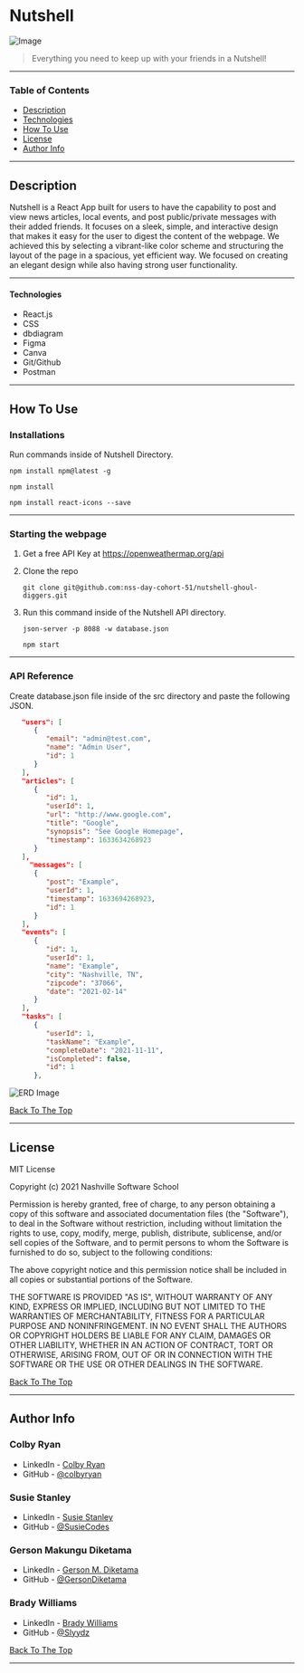 # Nutshell

![Image](https://github.com/nss-day-cohort-51/nutshell-ghoul-diggers/blob/main/src/images/NutshellDashboard.png)

> Everything you need to keep up with your friends in a Nutshell!

---

### Table of Contents

- [Description](#description)
- [Technologies](#technologies)
- [How To Use](#how-to-use)
- [License](#license)
- [Author Info](#author-info)

---

## Description

Nutshell is a React App built for users to have the capability to post and view news articles, local events, and post public/private messages with their added friends. It focuses on a sleek, simple, and interactive design that makes it easy for the user to digest the content of the webpage. We achieved this by selecting a vibrant-like color scheme and structuring the layout of the page in a spacious, yet efficient way. We focused on creating an elegant design while also having strong user functionality.

---

#### Technologies

- React.js
- CSS
- dbdiagram
- Figma
- Canva
- Git/Github
- Postman

---

## How To Use

### Installations

Run commands inside of Nutshell Directory.

```
npm install npm@latest -g
```

```
npm install
```

```
npm install react-icons --save
```

---

### Starting the webpage

1. Get a free API Key at https://openweathermap.org/api

1. Clone the repo

   ```
   git clone git@github.com:nss-day-cohort-51/nutshell-ghoul-diggers.git
   ```

1. Run this command inside of the Nutshell API directory.

   ```
   json-server -p 8088 -w database.json
   ```

   ```
   npm start
   ```

---

### API Reference

Create database.json file inside of the src directory and paste the following JSON.

```JSON
   "users": [
      {
         "email": "admin@test.com",
         "name": "Admin User",
         "id": 1
      }
   ],
   "articles": [
      {
         "id": 1,
         "userId": 1,
         "url": "http://www.google.com",
         "title": "Google",
         "synopsis": "See Google Homepage",
         "timestamp": 1633634268923
      }
   ],
     "messages": [
      {
         "post": "Example",
         "userId": 1,
         "timestamp": 1633694268923,
         "id": 1
      }
   ],
   "events": [
      {
         "id": 1,
         "userId": 1,
         "name": "Example",
         "city": "Nashville, TN",
         "zipcode": "37066",
         "date": "2021-02-14"
      }
   ],
   "tasks": [
      {
         "userId": 1,
         "taskName": "Example",
         "completeDate": "2021-11-11",
         "isCompleted": false,
         "id": 1
      },
```

![ERD Image](https://github.com/nss-day-cohort-51/nutshell-ghoul-diggers/blob/main/src/images/NutshellERD.png)

[Back To The Top](#nutshell)

---

## License

MIT License

Copyright (c) 2021 Nashville Software School

Permission is hereby granted, free of charge, to any person obtaining a copy of this software and associated documentation files (the "Software"), to deal in the Software without restriction, including without limitation the rights to use, copy, modify, merge, publish, distribute, sublicense, and/or sell copies of the Software, and to permit persons to whom the Software is furnished to do so, subject to the following conditions:

The above copyright notice and this permission notice shall be included in all copies or substantial portions of the Software.

THE SOFTWARE IS PROVIDED "AS IS", WITHOUT WARRANTY OF ANY KIND, EXPRESS OR IMPLIED, INCLUDING BUT NOT LIMITED TO THE WARRANTIES OF MERCHANTABILITY, FITNESS FOR A PARTICULAR PURPOSE AND NONINFRINGEMENT. IN NO EVENT SHALL THE AUTHORS OR COPYRIGHT HOLDERS BE LIABLE FOR ANY CLAIM, DAMAGES OR OTHER LIABILITY, WHETHER IN AN ACTION OF CONTRACT, TORT OR OTHERWISE, ARISING FROM, OUT OF OR IN CONNECTION WITH THE SOFTWARE OR THE USE OR OTHER DEALINGS IN THE SOFTWARE.

[Back To The Top](#nutshell)

---

## Author Info

### Colby Ryan

- LinkedIn - [Colby Ryan](https://www.linkedin.com/in/colbyrryan/)
- GitHub - [@colbyryan](https://github.com/colbyryan)

### Susie Stanley

- LinkedIn - [Susie Stanley](https://www.linkedin.com/in/susie-stanley/)
- GitHub - [@SusieCodes](https://github.com/SusieCodes)

### Gerson Makungu Diketama

- LinkedIn - [Gerson M. Diketama](https://www.linkedin.com/in/gerson-m-diketama-ab00a41a2/)
- GitHub - [@GersonDiketama](https://github.com/GersonDiketama)

### Brady Williams

- LinkedIn - [Brady Williams](https://www.linkedin.com/in/brady-c-williams/)
- GitHub - [@Slyydz](https://github.com/Slyydz)

[Back To The Top](#nutshell)

---
